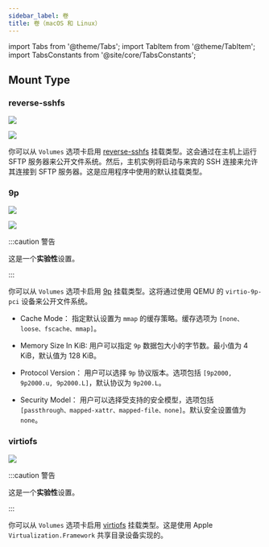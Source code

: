 ```yaml
---
sidebar_label: 卷
title: 卷（macOS 和 Linux）
---
```


import Tabs from '@theme/Tabs';
import TabItem from '@theme/TabItem';
import TabsConstants from '@site/core/TabsConstants';

## Mount Type

### reverse-sshfs

<Tabs groupId="os">
<TabItem value="macOS">

![](rd-versioned-asset://preferences/macOS_virtualMachine_tabVolumes.png)

</TabItem>
<TabItem value="Linux">

![](rd-versioned-asset://preferences/Linux_virtualMachine_tabVolumes.png)

</TabItem>
</Tabs>

你可以从 `Volumes` 选项卡启用 [reverse-sshfs](https://github.com/lima-vm/lima/blob/master/docs/mount.md#reverse-sshfs) 挂载类型。这会通过在主机上运行 SFTP 服务器来公开文件系统。然后，主机实例将启动与来宾的 SSH 连接来允许其连接到 SFTP 服务器。这是应用程序中使用的默认挂载类型。

### 9p

<Tabs groupId="os">
<TabItem value="macOS">

![](rd-versioned-asset://preferences/macOS_virtualMachine_tabVolumes_9P.png)

</TabItem>
<TabItem value="Linux">

![](rd-versioned-asset://preferences/Linux_virtualMachine_tabVolumes_9P.png)

</TabItem>
</Tabs>

:::caution 警告

这是一个**实验性**设置。

:::

你可以从 `Volumes` 选项卡启用 [9p](https://www.kernel.org/doc/Documentation/filesystems/9p.txt) 挂载类型。这将通过使用 QEMU 的 `virtio-9p-pci` 设备来公开文件系统。

* Cache Mode：
   指定默认设置为 `mmap` 的缓存策略。缓存选项为 `[none、loose、fscache、mmap]`。

* Memory Size In KiB:
   用户可以指定 `9p` 数据包大小的字节数。最小值为 4 KiB，默认值为 128 KiB。

* Protocol Version：
   用户可以选择 `9p` 协议版本。选项包括 `[9p2000, 9p2000.u, 9p2000.L]`，默认协议为 `9p200.L`。

* Security Model：
   用户可以选择受支持的安全模型，选项包括 `[passthrough、mapped-xattr、mapped-file、none]`。默认安全设置值为 `none`。

### virtiofs

<Tabs groupId="os">
<TabItem value="macOS">

![](rd-versioned-asset://preferences/macOS_virtualMachine_tabVolumes_virtiofs.png)

</TabItem>
</Tabs>

:::caution 警告

这是一个**实验性**设置。

:::

你可以从 `Volumes` 选项卡启用 [virtiofs](https://virtio-fs.gitlab.io/) 挂载类型。这是使用 Apple `Virtualization.Framework` 共享目录设备实现的。
